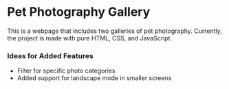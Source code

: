 # Pet Photography Gallery
This is a webpage that includes two galleries of pet photography. Currently, the project is made with pure HTML, CSS, and JavaScript.

### Ideas for Added Features
* Filter for specific photo categories
* Added support for landscape mode in smaller screens
